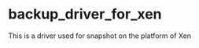backup_driver_for_xen
=====================

This is a driver used for snapshot on the platform of Xen
